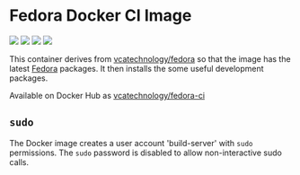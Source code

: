 # Fedora Docker CI Image

[![](https://images.microbadger.com/badges/image/vcatechnology/fedora-ci.svg)](http://microbadger.com/images/vcatechnology/fedora-ci "Image Layers") [![](https://images.microbadger.com/badges/version/vcatechnology/fedora-ci.svg)](http://microbadger.com/images/vcatechnology/fedora-ci "Image Version") [![](https://images.microbadger.com/badges/license/vcatechnology/fedora-ci.svg)](https://microbadger.com/images/vcatechnology/fedora-ci "Image License")  [![](https://images.microbadger.com/badges/commit/vcatechnology/fedora-ci.svg)](https://github.com/vcatechnology/docker-fedora-ci "Image Commit")

This container derives from
[vcatechnology/fedora](https://hub.docker.com/r/vcatechnology/fedora) so that the
image has the latest [Fedora](https://getfedora.org/) packages. It then
installs the some useful development packages.

Available on Docker Hub as [vcatechnology/fedora-ci](https://hub.docker.com/r/vcatechnology/fedora-ci/)

## `sudo`

The Docker image creates a user account 'build-server' with `sudo` permissions. The `sudo` password
is disabled to allow non-interactive sudo calls.
